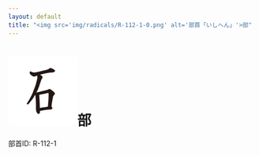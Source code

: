 ```yaml
---
layout: default
title: "<img src='img/radicals/R-112-1-0.png' alt='部首「いしへん」'>部"  # glyphをタイトルに使用
---
```


# <img src='img/radicals/R-112-1-0.png' alt='部首「いしへん」'>部
部首ID: R-112-1
